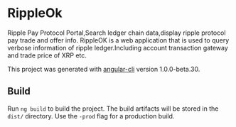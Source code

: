 # RippleOk
Ripple Pay Protocol Portal,Search ledger chain data,display ripple protocol pay trade and offer info.
RippleOK is a web application that is used to query verbose information of ripple ledger.Including account transaction gateway and trade price of XRP etc.

This project was generated with [angular-cli](https://github.com/angular/angular-cli) version 1.0.0-beta.30.

## Build

Run `ng build` to build the project. The build artifacts will be stored in the `dist/` directory. Use the `-prod` flag for a production build.
